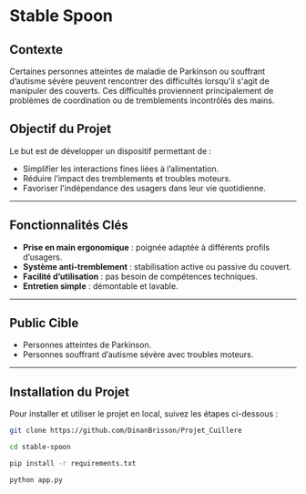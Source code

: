 # Stable Spoon

## Contexte

Certaines personnes atteintes de maladie de Parkinson ou souffrant d’autisme sévère peuvent rencontrer des difficultés lorsqu'il s'agit de manipuler des couverts. Ces difficultés proviennent principalement de problèmes de coordination ou de tremblements incontrôlés des mains.

## Objectif du Projet

Le but est de développer un dispositif permettant de :
- Simplifier les interactions fines liées à l’alimentation.
- Réduire l’impact des tremblements et troubles moteurs.
- Favoriser l'indépendance des usagers dans leur vie quotidienne.

---

## Fonctionnalités Clés
- **Prise en main ergonomique** : poignée adaptée à différents profils d’usagers.
- **Système anti-tremblement** : stabilisation active ou passive du couvert.
- **Facilité d’utilisation** : pas besoin de compétences techniques.
- **Entretien simple** : démontable et lavable.

---

## Public Cible
- Personnes atteintes de Parkinson.
- Personnes souffrant d’autisme sévère avec troubles moteurs.

---

## Installation du Projet

Pour installer et utiliser le projet en local, suivez les étapes ci-dessous :

```bash
git clone https://github.com/DinanBrisson/Projet_Cuillere

cd stable-spoon

pip install -r requirements.txt

python app.py
